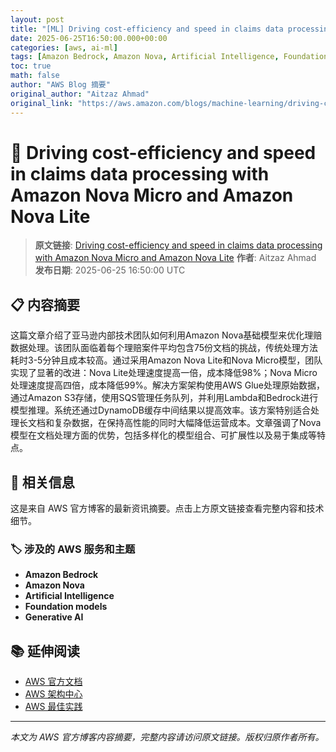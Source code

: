 ```yaml
---
layout: post
title: "[ML] Driving cost-efficiency and speed in claims data processing with Amazon Nova Micro and Amazon Nova Lite"
date: 2025-06-25T16:50:00.000+00:00
categories: [aws, ai-ml]
tags: [Amazon Bedrock, Amazon Nova, Artificial Intelligence, Foundation models, Generative AI]
toc: true
math: false
author: "AWS Blog 摘要"
original_author: "Aitzaz Ahmad"
original_link: "https://aws.amazon.com/blogs/machine-learning/driving-cost-efficiency-and-speed-in-claims-data-processing-with-amazon-nova-micro-and-amazon-nova-lite/"
---
```


# 🤖 Driving cost-efficiency and speed in claims data processing with Amazon Nova Micro and Amazon Nova Lite

> **原文链接**: [Driving cost-efficiency and speed in claims data processing with Amazon Nova Micro and Amazon Nova Lite](https://aws.amazon.com/blogs/machine-learning/driving-cost-efficiency-and-speed-in-claims-data-processing-with-amazon-nova-micro-and-amazon-nova-lite/)
> **作者**: Aitzaz Ahmad
> **发布日期**: 2025-06-25 16:50:00 UTC

## 📋 内容摘要

这篇文章介绍了亚马逊内部技术团队如何利用Amazon Nova基础模型来优化理赔数据处理。该团队面临着每个理赔案件平均包含75份文档的挑战，传统处理方法耗时3-5分钟且成本较高。通过采用Amazon Nova Lite和Nova Micro模型，团队实现了显著的改进：Nova Lite处理速度提高一倍，成本降低98%；Nova Micro处理速度提高四倍，成本降低99%。解决方案架构使用AWS Glue处理原始数据，通过Amazon S3存储，使用SQS管理任务队列，并利用Lambda和Bedrock进行模型推理。系统还通过DynamoDB缓存中间结果以提高效率。该方案特别适合处理长文档和复杂数据，在保持高性能的同时大幅降低运营成本。文章强调了Nova模型在文档处理方面的优势，包括多样化的模型组合、可扩展性以及易于集成等特点。

## 🔗 相关信息

这是来自 AWS 官方博客的最新资讯摘要。点击上方原文链接查看完整内容和技术细节。

### 🏷️ 涉及的 AWS 服务和主题

- **Amazon Bedrock**
- **Amazon Nova**
- **Artificial Intelligence**
- **Foundation models**
- **Generative AI**

## 📚 延伸阅读

- [AWS 官方文档](https://docs.aws.amazon.com/)
- [AWS 架构中心](https://aws.amazon.com/architecture/)
- [AWS 最佳实践](https://aws.amazon.com/architecture/well-architected/)

---

*本文为 AWS 官方博客内容摘要，完整内容请访问原文链接。版权归原作者所有。*